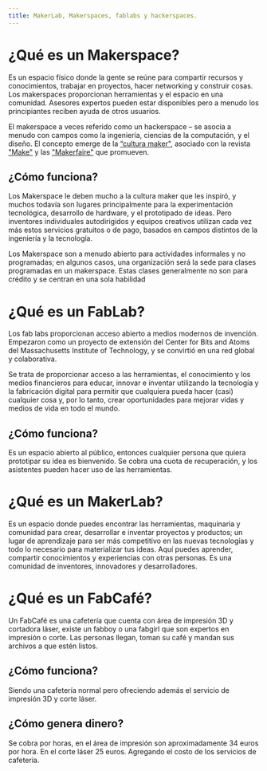 ```yaml
---
title: MakerLab, Makerspaces, fablabs y hackerspaces.
---
```


# ¿Qué es un Makerspace?

Es un espacio físico donde la gente se reúne para compartir recursos y conocimientos, trabajar en proyectos, hacer networking y construir cosas. Los makerspaces proporcionan herramientas y el espacio en una comunidad. Asesores expertos pueden estar disponibles pero a menudo los principiantes reciben ayuda de otros usuarios.

El makerspace a veces referido como un hackerspace – se asocia a menudo con campos como la ingeniería, ciencias de la computación, y el diseño. El concepto emerge de la [“cultura maker"](https://es.wikipedia.org/wiki/Cultura_Maker), asociado con la revista ["Make"](https://makezine.com/) y las ["Makerfaire"](https://makerfaire.com/) que promueven. 

## ¿Cómo funciona?

Los Makerspace le deben mucho a la cultura maker que les inspiró, y muchos todavía son lugares principalmente para la experimentación tecnológica, desarrollo de hardware, y el prototipado de ideas. Pero inventores individuales autodirigidos y equipos creativos utilizan cada vez más estos servicios gratuitos o de pago, basados en campos distintos de la ingeniería y la tecnología.

Los Makerspace son a menudo abierto para actividades informales y no programadas; en algunos casos, una organización será la sede para clases programadas en un makerspace. Estas clases generalmente no son para crédito y se centran en una sola habilidad

# ¿Qué es un FabLab?

Los fab labs proporcionan acceso abierto a medios modernos de invención. Empezaron como un proyecto de extensión del Center for Bits and Atoms del Massachusetts Institute of Technology, y se convirtió en una red global y colaborativa. 

Se trata de proporcionar acceso a las herramientas, el conocimiento y los medios financieros para educar, innovar e inventar utilizando la tecnología y la fabricación digital para permitir que cualquiera pueda hacer (casi) cualquier cosa y, por lo tanto, crear oportunidades para mejorar vidas y medios de vida en todo el mundo.

## ¿Cómo funciona?
Es un espacio abierto al público, entonces cualquier persona que quiera prototipar su idea es bienvenido.
Se cobra una cuota de recuperación, y los asistentes pueden hacer uso de las herramientas.

# ¿Qué es un MakerLab?

Es un espacio donde puedes encontrar las herramientas, maquinaria y comunidad para crear, desarrollar e inventar proyectos y productos; un lugar de aprendizaje para ser más competitivo en las nuevas tecnologías y todo lo necesario para materializar tus ideas. Aquí puedes aprender, compartir conocimientos y experiencias con otras personas. Es una comunidad de inventores, innovadores y desarrolladores.

# ¿Qué es un FabCafé?
Un FabCafé es una cafetería que cuenta con área de impresión 3D y cortadora láser, existe un fabboy o una fabgirl que son expertos en impresión o corte. Las personas llegan, toman su café y mandan sus archivos a que estén listos.

## ¿Cómo funciona?
Siendo una cafetería normal pero ofreciendo además el servicio de impresión 3D y corte láser.

## ¿Cómo genera dinero?
Se cobra por horas, en el área de impresión son aproximadamente 34 euros por hora. En el corte láser 25 euros. Agregando el costo de los servicios de cafetería.

